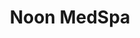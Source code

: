 ---
title: "Noon MedSpa"
description:  "Botox, Dysport, IV, sculptra, weight management, cannula, prp, skinpen microneedling"
---